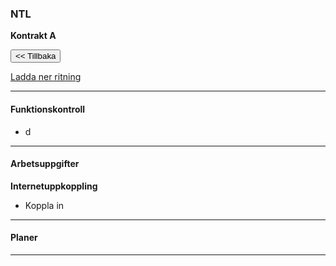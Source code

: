 ### NTL
**Kontrakt A**

<button class="btn btn-outline-info" onclick="goTo('kontor_6/kontor_6.md')"><< Tillbaka</button>


[Ladda ner ritning](/natverksskolan/areas/umea_0/kontor_6/kontor_6a.pkt)

___

#### Funktionskontroll
- d

___

#### Arbetsuppgifter
**Internetuppkoppling**
- Koppla in


___

#### Planer



___
